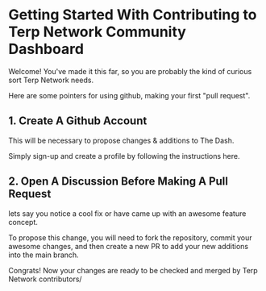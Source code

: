# Getting Started With Contributing to Terp Network Community Dashboard

Welcome! You've made it this far, so you are probably the kind of curious sort Terp Network needs. 

Here are some pointers for using github, making your first "pull request". 

## 1. Create A Github Account 
This will be necessary to propose changes & additions to The Dash. 

Simply sign-up and create a profile by following the instructions here.

## 2. Open A Discussion Before Making A Pull Request
lets say you notice a cool fix or have came up with an awesome feature concept. 

To propose this change, you will need to fork the repository, commit your awesome changes, 
and then create a new PR to add your new additions into the main branch. 

Congrats! Now your changes are ready to be checked and merged by Terp Network contributors/